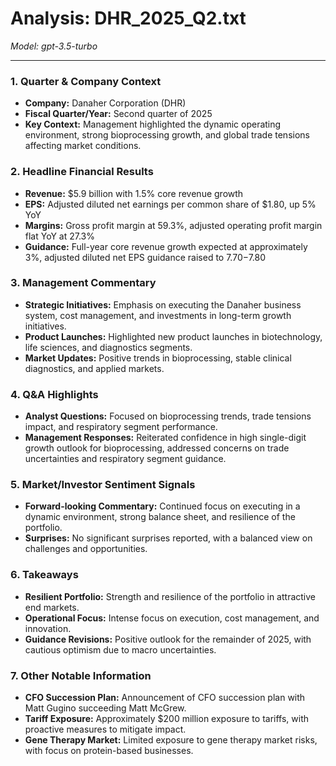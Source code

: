 # Analysis: DHR_2025_Q2.txt

*Model: gpt-3.5-turbo*

---

### 1. Quarter & Company Context
- **Company:** Danaher Corporation (DHR)
- **Fiscal Quarter/Year:** Second quarter of 2025
- **Key Context:** Management highlighted the dynamic operating environment, strong bioprocessing growth, and global trade tensions affecting market conditions.

### 2. Headline Financial Results
- **Revenue:** $5.9 billion with 1.5% core revenue growth
- **EPS:** Adjusted diluted net earnings per common share of $1.80, up 5% YoY
- **Margins:** Gross profit margin at 59.3%, adjusted operating profit margin flat YoY at 27.3%
- **Guidance:** Full-year core revenue growth expected at approximately 3%, adjusted diluted net EPS guidance raised to $7.70-$7.80

### 3. Management Commentary
- **Strategic Initiatives:** Emphasis on executing the Danaher business system, cost management, and investments in long-term growth initiatives.
- **Product Launches:** Highlighted new product launches in biotechnology, life sciences, and diagnostics segments.
- **Market Updates:** Positive trends in bioprocessing, stable clinical diagnostics, and applied markets.

### 4. Q&A Highlights
- **Analyst Questions:** Focused on bioprocessing trends, trade tensions impact, and respiratory segment performance.
- **Management Responses:** Reiterated confidence in high single-digit growth outlook for bioprocessing, addressed concerns on trade uncertainties and respiratory segment guidance.

### 5. Market/Investor Sentiment Signals
- **Forward-looking Commentary:** Continued focus on executing in a dynamic environment, strong balance sheet, and resilience of the portfolio.
- **Surprises:** No significant surprises reported, with a balanced view on challenges and opportunities.

### 6. Takeaways
- **Resilient Portfolio:** Strength and resilience of the portfolio in attractive end markets.
- **Operational Focus:** Intense focus on execution, cost management, and innovation.
- **Guidance Revisions:** Positive outlook for the remainder of 2025, with cautious optimism due to macro uncertainties.

### 7. Other Notable Information
- **CFO Succession Plan:** Announcement of CFO succession plan with Matt Gugino succeeding Matt McGrew.
- **Tariff Exposure:** Approximately $200 million exposure to tariffs, with proactive measures to mitigate impact.
- **Gene Therapy Market:** Limited exposure to gene therapy market risks, with focus on protein-based businesses.